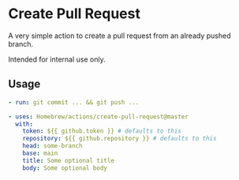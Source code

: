 # Create Pull Request

A very simple action to create a pull request from an already pushed branch.

Intended for internal use only.

## Usage

```yaml
- run: git commit ... && git push ...

- uses: Homebrew/actions/create-pull-request@master
  with:
    token: ${{ github.token }} # defaults to this
    repository: ${{ github.repository }} # defaults to this
    head: some-branch
    base: main
    title: Some optional title
    body: Some optional body
```
